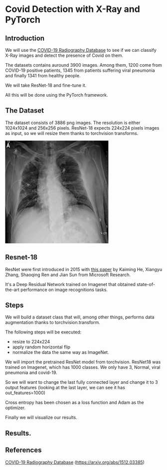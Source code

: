 # Covid Detection with X-Ray and PyTorch 

## Introduction

We will use the [COVID-19 Radiography Database](https://www.kaggle.com/tawsifurrahman/covid19-radiography-database) to see if we can classify X-Ray images and detect the presence of Covid on them.

The datasets contains auround 3900 images. Among them, 1200 come from COVID-19 positive patients, 1345 from patients suffering viral pneumonia and finally 1341 from healthy people.

We will take ResNet-18 and fine-tune it.

All this will be done using the PyTorch framework.

## The Dataset

The dataset consists of 3886 png images. The resolution is either 1024x1024 and 256x256 pixels. ResNet-18 expects 224x224 pixels images as input, so we will resize them thanks to torchvision transforms.

![X-ray of a Covid-19 positive patient](docs/COVID_1128.png )


## Resnet-18   

ResNet were first introduced in 2015 with [this paper](https://arxiv.org/abs/1512.03385) by Kaiming He, Xiangyu Zhang, Shaoqing Ren and Jian Sun from Microsoft Research. 

It's a Deep Residual Network trained on Imagenet that obtained state-of-the-art performance on image recognitions tasks.

## Steps

We will build a dataset class that will, among other things, performs data augmentation thanks to torchvision.transform.

The following steps will be executed:
* resize to 224x224
* apply random horizontal flip
* normalize the data the same way as ImageNet.

We will import the pretrained ResNet model from torchvision. 
ResNet18 was trained on Imagenet, which has 1000 classes. We only have 3, Normal, viral pneumonia and covid-19.

So we will want to change the last fully connected layer and change it to 3 output features (looking at the last layer, we can see it has out_features=1000)

Cross entropy has been chosen as a loss function and Adam as the optimizer.

Finally we will visualize our results.

## Results.

## References

[COVID-19 Radiography Database](https://www.kaggle.com/tawsifurrahman/covid19-radiography-database) 
(https://arxiv.org/abs/1512.03385)

